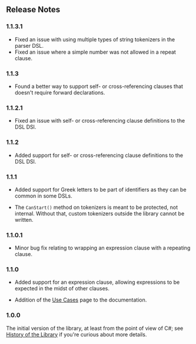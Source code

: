 ## Release Notes

### 1.1.3.1

- Fixed an issue with using multiple types of string tokenizers in the parser DSL.
- Fixed an issue where a simple number was not allowed in a repeat clause.

### 1.1.3

- Found a better way to support self- or cross-referencing clauses that doesn't require
  forward declarations.

### 1.1.2.1

- Fixed an issue with self- or cross-referencing clause definitions to the DSL DSl.

### 1.1.2

- Added support for self- or cross-referencing clause definitions to the DSL DSl.

### 1.1.1

- Added support for Greek letters to be part of identifiers as they can be common in some
  DSLs.

- The `CanStart()` method on tokenizers is meant to be protected, not internal.  Without
  that, custom tokenizers outside the library cannot be written.

### 1.1.0.1

- Minor bug fix relating to wrapping an expression clause with a repeating clause.

### 1.1.0

- Added support for an expression clause, allowing expressions to be expected in the
  midst of other clauses.

- Addition of the [Use Cases](use-cases.md) page to the documentation.

### 1.0.0

The initial version of the library, at least from the point of view of C#; see
[History of the Library](history.md) if you're curious about more details.
